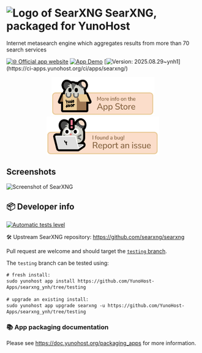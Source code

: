 <!--
N.B.: This README was automatically generated by <https://github.com/YunoHost/apps_tools/blob/main/readme_generator>
It shall NOT be edited by hand.
-->

<h1>
  <img src="https://raw.githubusercontent.com/YunoHost/apps/main/logos/searxng.png" width="32px" alt="Logo of SearXNG">
  SearXNG, packaged for YunoHost
</h1>

Internet metasearch engine which aggregates results from more than 70 search services

[![🌐 Official app website](https://img.shields.io/badge/Official_app_website-darkgreen?style=for-the-badge)](https://docs.searxng.org)
[![App Demo](https://img.shields.io/badge/App_Demo-blue?style=for-the-badge)](https://searx.be)
[![Version: 2025.08.29~ynh1](https://img.shields.io/badge/Version-2025.08.29~ynh1-rgb(18,138,11)?style=for-the-badge)](https://ci-apps.yunohost.org/ci/apps/searxng/)

<div align="center">
<a href="https://apps.yunohost.org/app/searxng"><img height="100px" src="https://github.com/YunoHost/yunohost-artwork/raw/refs/heads/main/badges/neopossum-badges/badge_more_info_on_the_appstore.svg"/></a>
<a href="https://github.com/YunoHost-Apps/searxng_ynh/issues"><img height="100px" src="https://github.com/YunoHost/yunohost-artwork/raw/refs/heads/main/badges/neopossum-badges/badge_report_an_issue.svg"/></a>
</div>


## Screenshots
![Screenshot of SearXNG](./doc/screenshots/screenshot_1.png)

## 📦 Developer info

[![Automatic tests level](https://apps.yunohost.org/badge/cilevel/searxng)](https://ci-apps.yunohost.org/ci/apps/searxng/)

🛠️ Upstream SearXNG repository: <https://github.com/searxng/searxng>

Pull request are welcome and should target the [`testing` branch](https://github.com/YunoHost-Apps/searxng_ynh/tree/testing).

The `testing` branch can be tested using:
```
# fresh install:
sudo yunohost app install https://github.com/YunoHost-Apps/searxng_ynh/tree/testing

# upgrade an existing install:
sudo yunohost app upgrade searxng -u https://github.com/YunoHost-Apps/searxng_ynh/tree/testing
```

### 📚 App packaging documentation

Please see <https://doc.yunohost.org/packaging_apps> for more information.